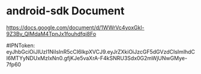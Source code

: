 # android-sdk Document
https://docs.google.com/document/d/1WWrVc4yoxGkl-9Z3Bv_QIMdaM4TpnJx1fouhdfqi8Fo


#IPNToken: 
eyJhbGciOiJIUzI1NiIsInR5cCI6IkpXVCJ9.eyJrZXkiOiJzcGF5dGVzdCIsImlhdCI6MTYyNDUxMzIxNn0.gfjKJe5vaXrA-F4kSNRU3Sdx0G2mWjUNwGMye-7fp60
